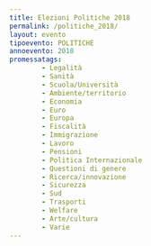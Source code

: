 ```yaml
---
title: Elezioni Politiche 2018
permalink: /politiche_2018/
layout: evento
tipoevento: POLITICHE
annoevento: 2018
promessatags:
        - Legalità
        - Sanità
        - Scuola/Università
        - Ambiente/territorio
        - Economia
        - Euro
        - Europa
        - Fiscalità
        - Immigrazione
        - Lavoro
        - Pensioni
        - Politica Internazionale
        - Questioni di genere
        - Ricerca/innovazione
        - Sicurezza
        - Sud
        - Trasporti
        - Welfare
        - Arte/cultura
        - Varie
---
```

